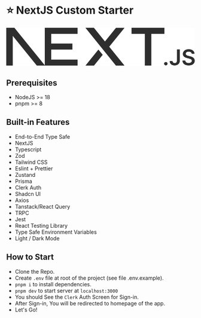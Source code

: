 # ⭐ NextJS Custom Starter

![nextjs](./public/next.svg)

## Prerequisites

- NodeJS >= 18
- pnpm >= 8

## Built-in Features

- End-to-End Type Safe
- NextJS
- Typescript
- Zod
- Tailwind CSS
- Eslint + Prettier
- Zustand
- Prisma
- Clerk Auth
- Shadcn UI
- Axios
- Tanstack/React Query
- TRPC
- Jest
- React Testing Library
- Type Safe Environment Variables
- Light / Dark Mode

## How to Start

- Clone the Repo.
- Create `.env` file at root of the project (see file .env.example).
- `pnpm i` to install dependencies.
- `pnpm dev` to start server at `localhost:3000`
- You should See the `Clerk` Auth Screen for Sign-in.
- After Sign-in, You will be redirected to homepage of the app.
- Let's Go!
